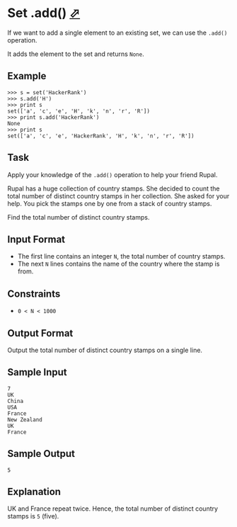 # Set .add() [⬀](https://www.hackerrank.com/challenges/py-set-add)

If we want to add a single element to an existing set, we can use the `.add()` operation.

It adds the element to the set and returns `None`.

## Example
```
>>> s = set('HackerRank')
>>> s.add('H')
>>> print s
set(['a', 'c', 'e', 'H', 'k', 'n', 'r', 'R'])
>>> print s.add('HackerRank')
None
>>> print s
set(['a', 'c', 'e', 'HackerRank', 'H', 'k', 'n', 'r', 'R'])
```

## Task

Apply your knowledge of the `.add()` operation to help your friend Rupal.

Rupal has a huge collection of country stamps. She decided to count the total number of distinct country stamps in her collection. She asked for your help. You pick the stamps one by one from a stack of  country stamps.

Find the total number of distinct country stamps.

## Input Format

- The first line contains an integer `N`, the total number of country stamps.
- The next `N` lines contains the name of the country where the stamp is from.


## Constraints

- `0 < N < 1000`

## Output Format

Output the total number of distinct country stamps on a single line.

## Sample Input
```
7
UK
China
USA
France
New Zealand
UK
France 
```

## Sample Output
```
5
```

## Explanation

UK and France repeat twice. Hence, the total number of distinct country stamps 
is `5` (five).

